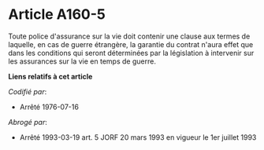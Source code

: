 # Article A160-5

Toute police d'assurance sur la vie doit contenir une clause aux termes de laquelle, en cas de guerre étrangère, la garantie
du contrat n'aura effet que dans les conditions qui seront déterminées par la législation à intervenir sur les assurances sur
la vie en temps de guerre.

**Liens relatifs à cet article**

_Codifié par_:

  - Arrêté 1976-07-16

_Abrogé par_:

  - Arrêté 1993-03-19 art. 5 JORF 20 mars 1993 en vigueur le 1er juillet 1993
